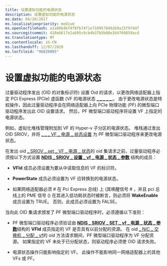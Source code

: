 ```yaml
---
title: 设置虚拟功能的电源状态
description: 设置虚拟功能的电源状态
ms.date: 04/20/2017
ms.localizationpriority: medium
ms.openlocfilehash: a1a0864bf4f8fb74f1e718957840269a15f97ddf
ms.sourcegitcommit: 418e6617e2a695c9cb4b37b5b60e264760858acd
ms.translationtype: MT
ms.contentlocale: zh-CN
ms.lasthandoff: 12/07/2020
ms.locfileid: "96820005"
---
```

# <a name="setting-the-power-state-of-a-virtual-function"></a>设置虚拟功能的电源状态


过量驱动程序发出 (OID 的对象标识符) 设置 Oid 的请求，以更改网络适配器上指定 PCI Express (PCIe) 虚函数 (VF 的电源状态 [ \_ \_ \_ \_ \_ ](./oid-sriov-set-vf-power-state.md) 。 由于更改电源状态是特权操作，因此过量驱动程序会在网络适配器上向 PCIe 物理功能 (PF) 的微型端口驱动程序发出此 OID 设置请求。 然后，PF 微型端口驱动程序将设置 VF 上指定的电源状态。

例如，虚拟化堆栈管理附加到 VF 的 Hyper-v 子分区的电源状态。 堆栈通过发出 OID SRIOV，并将 [ \_ \_ \_ VF \_ 电源 \_ 状态设置](./oid-sriov-set-vf-power-state.md) 为 PF 微型端口驱动程序来更改电源状态。

在发出 oid [ \_ SRIOV \_ set \_ VF \_ 电源 \_ 状态](./oid-sriov-set-vf-power-state.md)的 oid 集请求之前，过量驱动程序必须按以下方式设置 [**NDIS \_ SRIOV \_ 设置 \_ vf \_ 电源 \_ 状态 \_ 参数**](/windows-hardware/drivers/ddi/ntddndis/ns-ntddndis-_ndis_sriov_set_vf_power_state_parameters) 结构的成员：

-   **VFId** 成员必须设置为要从中读取信息的 VF 的标识符。

-   **PowerState** 成员必须设置为 VF 应转换到的电源状态。

-   如果网络适配器必须 \# 在 Pci Express 总线) 上 (其唤醒信号 \# ，并且 pci 总线上的 PME 信号 () 在其进入低功耗状态时被断言，则必须将 **WakeEnable** 成员设置为 TRUE。 否则，此成员必须设置为 FALSE。

当向此 OID 集请求颁发了 PF 微型端口驱动程序时，必须遵循以下准则：

-   PF 微型端口驱动程序必须验证由 [**NDIS \_ SRIOV \_ SET \_ vf \_ 电源 \_ 状态 \_ 参数**](/windows-hardware/drivers/ddi/ntddndis/ns-ntddndis-_ndis_sriov_set_vf_power_state_parameters)结构的 **VFId** 成员指定的 VF 是否具有以前分配的资源。 在 oid [ \_ NIC \_ 交换机 \_ 分配 \_ vf](./oid-nic-switch-allocate-vf.md)的 oid 方法请求期间，PF 微型端口驱动程序为 VF 分配资源。 如果指定的 VF 未处于已分配状态，则驱动程序必须使 OID 请求失败。

-   电源状态操作只能影响指定的 VF。 此操作不能影响同一网络适配器上的其他 VFs 或 PF。

 

